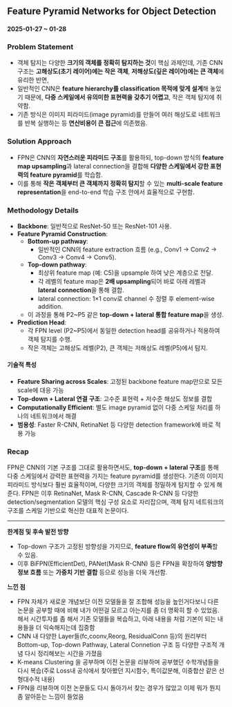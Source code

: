 ## Feature Pyramid Networks for Object Detection  
#### 2025-01-27 ~ 01-28

### Problem Statement
- 객체 탐지는 다양한 **크기의 객체를 정확히 탐지하는 것**이 핵심 과제인데, 기존 CNN 구조는 **고해상도(초기 레이어)에는 작은 객체**, **저해상도(깊은 레이어)에는 큰 객체**에 유리한 반면,
- 일반적인 CNN은 **feature hierarchy를 classification 목적에 맞게 설계**해 놓았기 때문에, **다중 스케일에서 유의미한 표현력을 갖추기 어렵고**, 작은 객체 탐지에 취약함.
- 기존 방식은 이미지 피라미드(image pyramid)를 만들어 여러 해상도로 네트워크를 반복 실행하는 등 **연산비용이 큰 접근**에 의존했음.

### Solution Approach
- FPN은 CNN의 **자연스러운 피라미드 구조**를 활용하되, top-down 방식의 **feature map upsampling**과 lateral connection을 결합해 **다양한 스케일에서 강한 표현력의 feature pyramid**를 학습함.
- 이를 통해 **작은 객체부터 큰 객체까지 정확히 탐지**할 수 있는 **multi-scale feature representation**을 end-to-end 학습 구조 안에서 효율적으로 구현함.

### Methodology Details
- **Backbone**: 일반적으로 ResNet-50 또는 ResNet-101 사용.
- **Feature Pyramid Construction**:
  - **Bottom-up pathway**:
    - 일반적인 CNN의 feature extraction 흐름 (e.g., Conv1 → Conv2 → Conv3 → Conv4 → Conv5).
  - **Top-down pathway**:
    - 최상위 feature map (예: C5)을 upsample 하여 낮은 계층으로 전달.
    - 각 레벨의 feature map은 **2배 upsampling**되어 바로 아래 레벨과 **lateral connection**을 통해 결합.
    - lateral connection: 1×1 conv로 channel 수 정렬 후 element-wise addition.
  - 이 과정을 통해 P2~P5 같은 **top-down + lateral 통합 feature map**을 생성.
- **Prediction Head**:
  - 각 FPN level (P2~P5)에서 동일한 detection head를 공유하거나 적용하여 객체 탐지를 수행.
  - 작은 객체는 고해상도 레벨(P2), 큰 객체는 저해상도 레벨(P5)에서 탐지.

#### 기술적 특성
- **Feature Sharing across Scales**: 고정된 backbone feature map만으로 모든 scale에 대응 가능
- **Top-down + Lateral 연결 구조**: 고수준 표현력 + 저수준 해상도 정보를 결합
- **Computationally Efficient**: 별도 image pyramid 없이 다중 스케일 처리를 하나의 네트워크에서 해결
- **범용성**: Faster R-CNN, RetinaNet 등 다양한 detection framework에 바로 적용 가능

### Recap
FPN은 CNN의 기본 구조를 그대로 활용하면서도, **top-down + lateral 구조**를 통해 다중 스케일에서 강력한 표현력을 가지는 feature pyramid를 생성한다. 기존의 이미지 피라미드 방식보다 훨씬 효율적이며, 다양한 크기의 객체를 정밀하게 탐지할 수 있게 해준다. FPN은 이후 RetinaNet, Mask R-CNN, Cascade R-CNN 등 다양한 detection/segmentation 모델의 핵심 구성 요소로 자리잡으며, 객체 탐지 네트워크의 구조를 스케일 기반으로 혁신한 대표적 논문이다.

---

**한계점 및 후속 발전 방향**
- Top-down 구조가 고정된 방향성을 가지므로, **feature flow의 유연성이 부족**할 수 있음.
- 이후 BiFPN(EfficientDet), PANet(Mask R-CNN) 등은 FPN을 확장하여 **양방향 정보 흐름** 또는 **가중치 기반 결합** 등으로 성능을 더욱 개선함.

**느낀 점**
- FPN 자체가 새로운 개념보단 이전 모델들을 잘 조합해 성능을 높인거다보니 다른 논문을 공부할 때에 비해 내가 어떤걸 모르고 아는지를 좀 더 명확히 할 수 있었음. 해서 시간투자를 좀 해서 기존 모델들을 복습하고, 아래 내용을 처럼 기본이 되는 내용들을 더 익숙해지는데 집중함
- CNN 내 다양한 Layer들(fc,coonv,Reorg, ResidualConn 등)의 원리부터 Bottom-up, Top-down Pathway, Lateral Connetion 구조 등 다양한 구조적 개념 다시 정리해보는 시간을 가졌음
- K-means Clustering 을 공부하며 이전 논문을 리뷰하며 공부했던 수학개념들을 다시 복습(주로 Loss내 공식에서 찾아봤던 지시함수, 특이값분해, 이중합산 같은 선형대수적 내용)
- FPN을 리뷰하며 이전 논문들도 다시 돌아가서 찾는 경우가 많았고 이제 뭐가 뭔지 좀 알아듣는 느낌이 들었음
